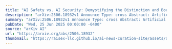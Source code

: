 ```yaml
---
title: "AI Safety vs. AI Security: Demystifying the Distinction and Boundaries"
description: "arXiv:2506.18932v1 Announce Type: cross Abstract: Artificial Intelligence (AI) is rapidly being integrated into critical systems across various domains, from healthcare to autonomous vehicles. While its integration brings immense benefits, it also introduces significant risks, including those arising from AI misuse. Within the discourse on managing these risks, the terms 'AI Safety' and 'AI Security' are often used, sometimes interchangeably, resulting in conceptual confusion. This paper aims to demystify the distinction and delineate the precise research boundaries between AI Safety and AI Security. We provide rigorous definitions, outline their respective research focuses, and explore their interdependency, including how security breaches can precipitate safety failures and vice versa. Using clear analogies from message transmission and building construction, we illustrate these distinctions. Clarifying these boundaries is crucial for guiding precise research directions, fostering effective cross-disciplinary collaboration, enhancing policy effectiveness, and ultimately, promoting the deployment of trustworthy AI systems."
summary: "arXiv:2506.18932v1 Announce Type: cross Abstract: Artificial Intelligence (AI) is rapidly being integrated into critical systems across various domains, from healthcare to autonomous vehicles. While its integration brings immense benefits, it also introduces significant risks, including those arising from AI misuse. Within the discourse on managing these risks, the terms 'AI Safety' and 'AI Security' are often used, sometimes interchangeably, resulting in conceptual confusion. This paper aims to demystify the distinction and delineate the precise research boundaries between AI Safety and AI Security. We provide rigorous definitions, outline their respective research focuses, and explore their interdependency, including how security breaches can precipitate safety failures and vice versa. Using clear analogies from message transmission and building construction, we illustrate these distinctions. Clarifying these boundaries is crucial for guiding precise research directions, fostering effective cross-disciplinary collaboration, enhancing policy effectiveness, and ultimately, promoting the deployment of trustworthy AI systems."
pubDate: "Wed, 25 Jun 2025 00:00:00 -0400"
source: "arXiv AI"
url: "https://arxiv.org/abs/2506.18932"
thumbnail: "https://raisex-llc.github.io/ai-news-curation-site/assets/arxiv.png"
---
```


